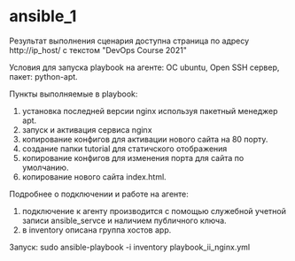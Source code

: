 # ansible_1

Результат выполнения сценария доступна страница по адресу http://ip_host/ с текстом "DevOps Course 2021"

Условия для запуска playbook на агенте: ОС ubuntu, Open SSH сервер, пакет: python-apt.

Пункты выполняемые в playbook:
1. установка последней версии nginx используя пакетный менеджер apt.
2. запуск и активация сервиса nginx
3. копирование конфигов для активации нового сайта на 80 порту.
4. создание папки tutorial для статичского отображения 
5. копирование конфигов для изменения порта для сайта по умолчанию.
6. копирование нового сайта index.html.

Подробнее о подключении и работе на агенте:
1. подключение к агенту производится с помощью служебной учетной записи ansible_servce и наличием публичного ключа.
2. в inventory описана группа хостов app.

Запуск:
sudo ansible-playbook -i inventory playbook_ii_nginx.yml

